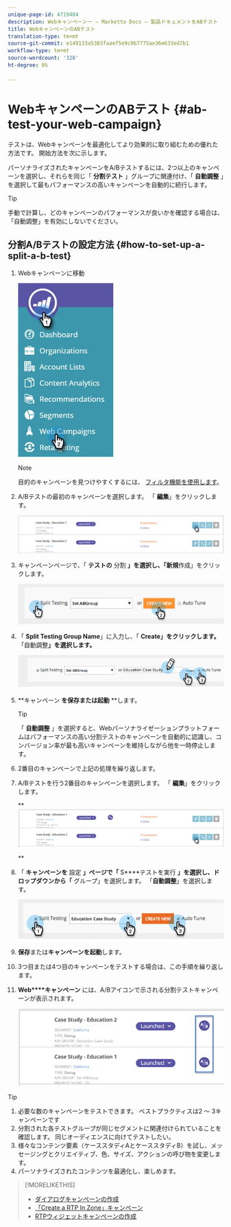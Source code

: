 ```yaml
---
unique-page-id: 4719404
description: Webキャンペーンー — Marketto Docs — 製品ドキュメントをABテスト
title: WebキャンペーンのABテスト
translation-type: tm+mt
source-git-commit: e149133a5383faaef5e9c9b7775ae36e633ed7b1
workflow-type: tm+mt
source-wordcount: '328'
ht-degree: 0%

---
```



# WebキャンペーンのABテスト {#ab-test-your-web-campaign}

テストは、Webキャンペーンを最適化してより効果的に取り組むための優れた方法です。 開始方法を次に示します。

パーソナライズされたキャンペーンをA/Bテストするには、2つ以上のキャンペーンを選択し、それらを同じ「 **分割テスト** 」グループに関連付け、「 **自動調整** 」を選択して最もパフォーマンスの高いキャンペーンを自動的に続行します。

>[!TIP]
>
>手動で計算し、どのキャンペーンのパフォーマンスが良いかを確認する場合は、「自動調整」を有効にしないでください。

## 分割A/Bテストの設定方法 {#how-to-set-up-a-split-a-b-test}

1. Webキャンペーンに移動

   ![](assets/web-campaigns-hand-2.jpg)

   >[!NOTE]
   >
   >目的のキャンペーンを見つけやすくするには、 [フィルタ機能を使用します](filter-web-campaigns.md)。

1. A/Bテストの最初のキャンペーンを選択します。 「 **編集**」をクリックします。

   ![](assets/image2016-11-4-13-3a46-3a37.png)

1. キャンペーンページで、「 **テストの** 分割 **」を選択し、「新規**&#x200B;作成」をクリックします。

   ![](assets/image2014-11-26-16-3a47-3a18.png)

1. 「 **Split Testing Group Name**」に入力し、「 **Create」をクリックします。**「自動調整&#x200B;**」を選択します。**

   ![](assets/image2014-11-26-16-3a52-3a24.png)

1. **キャンペーン **を保存または起動** **します。

   >[!TIP]
   >
   >「 **自動調整** 」を選択すると、Webパーソナライゼーションプラットフォームはパフォーマンスの高い分割テストのキャンペーンを自動的に認識し、コンバージョン率が最も高いキャンペーンを維持しながら他を一時停止します。

1. 2番目のキャンペーンで上記の処理を繰り返します。
1. A/Bテストを行う2番目のキャンペーンを選択します。 「 **編集**」をクリックします。

   ** ![](assets/image2016-11-4-13-3a51-3a39.png)

   **

1. 「 **キャンペーンを** 設定 **」ページで「** S****テストを実行 **」を選択し、ドロップダウンから「** グループ」を選択します。 「**自動調整**」を選択します。

   ![](assets/image2014-11-26-17-3a2-3a17.png)

1. **保存**または**キャンペーンを起動**します。
1. 3つ目または4つ目のキャンペーンをテストする場合は、この手順を繰り返します。
1. **Web****キャンペーン** には、A/Bアイコンで示される分割テストキャンペーンが表示されます。

   ![](assets/image2016-11-4-13-3a55-3a5.png)

>[!TIP]
>
>1. 必要な数のキャンペーンをテストできます。 ベストプラクティスは2 ～ 3キャンペーンです
>1. 分割された各テストグループが同じセグメントに関連付けられていることを確認します。 同じオーディエンスに向けてテストしたい。
>1. 様々なコンテンツ要素（ケーススタディAとケーススタディB）を試し、メッセージングとクリエイティブ、色、サイズ、アクションの呼び物を変更します。
>1. パーソナライズされたコンテンツを最適化し、楽しめます。

>



>[!MORELIKETHIS]
>
>* [ダイアログキャンペーンの作成](create-a-new-dialog-web-campaign.md)
>* [「Create a RTP In Zone」キャンペーン](create-a-new-in-zone-web-campaign.md)
>* [RTPウィジェットキャンペーンの作成](create-a-new-widget-web-campaign.md)

>



